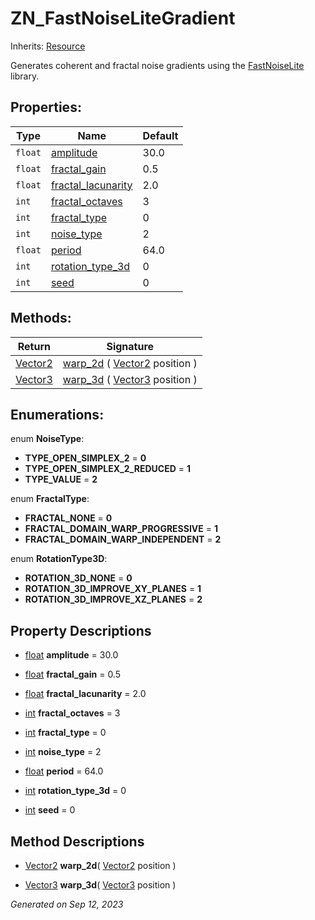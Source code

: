 # ZN_FastNoiseLiteGradient

Inherits: [Resource](https://docs.godotengine.org/en/stable/classes/class_resource.html)

Generates coherent and fractal noise gradients using the [FastNoiseLite](https://github.com/Auburn/FastNoise) library.

## Properties: 


Type     | Name                                         | Default 
-------- | -------------------------------------------- | --------
`float`  | [amplitude](#i_amplitude)                    | 30.0    
`float`  | [fractal_gain](#i_fractal_gain)              | 0.5     
`float`  | [fractal_lacunarity](#i_fractal_lacunarity)  | 2.0     
`int`    | [fractal_octaves](#i_fractal_octaves)        | 3       
`int`    | [fractal_type](#i_fractal_type)              | 0       
`int`    | [noise_type](#i_noise_type)                  | 2       
`float`  | [period](#i_period)                          | 64.0    
`int`    | [rotation_type_3d](#i_rotation_type_3d)      | 0       
`int`    | [seed](#i_seed)                              | 0       
<p></p>

## Methods: 


Return                                                                        | Signature                                                                                                        
----------------------------------------------------------------------------- | -----------------------------------------------------------------------------------------------------------------
[Vector2](https://docs.godotengine.org/en/stable/classes/class_vector2.html)  | [warp_2d](#i_warp_2d) ( [Vector2](https://docs.godotengine.org/en/stable/classes/class_vector2.html) position )  
[Vector3](https://docs.godotengine.org/en/stable/classes/class_vector3.html)  | [warp_3d](#i_warp_3d) ( [Vector3](https://docs.godotengine.org/en/stable/classes/class_vector3.html) position )  
<p></p>

## Enumerations: 

enum **NoiseType**: 

- **TYPE_OPEN_SIMPLEX_2** = **0**
- **TYPE_OPEN_SIMPLEX_2_REDUCED** = **1**
- **TYPE_VALUE** = **2**

enum **FractalType**: 

- **FRACTAL_NONE** = **0**
- **FRACTAL_DOMAIN_WARP_PROGRESSIVE** = **1**
- **FRACTAL_DOMAIN_WARP_INDEPENDENT** = **2**

enum **RotationType3D**: 

- **ROTATION_3D_NONE** = **0**
- **ROTATION_3D_IMPROVE_XY_PLANES** = **1**
- **ROTATION_3D_IMPROVE_XZ_PLANES** = **2**


## Property Descriptions

- [float](https://docs.godotengine.org/en/stable/classes/class_float.html)<span id="i_amplitude"></span> **amplitude** = 30.0


- [float](https://docs.godotengine.org/en/stable/classes/class_float.html)<span id="i_fractal_gain"></span> **fractal_gain** = 0.5


- [float](https://docs.godotengine.org/en/stable/classes/class_float.html)<span id="i_fractal_lacunarity"></span> **fractal_lacunarity** = 2.0


- [int](https://docs.godotengine.org/en/stable/classes/class_int.html)<span id="i_fractal_octaves"></span> **fractal_octaves** = 3


- [int](https://docs.godotengine.org/en/stable/classes/class_int.html)<span id="i_fractal_type"></span> **fractal_type** = 0


- [int](https://docs.godotengine.org/en/stable/classes/class_int.html)<span id="i_noise_type"></span> **noise_type** = 2


- [float](https://docs.godotengine.org/en/stable/classes/class_float.html)<span id="i_period"></span> **period** = 64.0


- [int](https://docs.godotengine.org/en/stable/classes/class_int.html)<span id="i_rotation_type_3d"></span> **rotation_type_3d** = 0


- [int](https://docs.godotengine.org/en/stable/classes/class_int.html)<span id="i_seed"></span> **seed** = 0


## Method Descriptions

- [Vector2](https://docs.godotengine.org/en/stable/classes/class_vector2.html)<span id="i_warp_2d"></span> **warp_2d**( [Vector2](https://docs.godotengine.org/en/stable/classes/class_vector2.html) position ) 


- [Vector3](https://docs.godotengine.org/en/stable/classes/class_vector3.html)<span id="i_warp_3d"></span> **warp_3d**( [Vector3](https://docs.godotengine.org/en/stable/classes/class_vector3.html) position ) 


_Generated on Sep 12, 2023_
